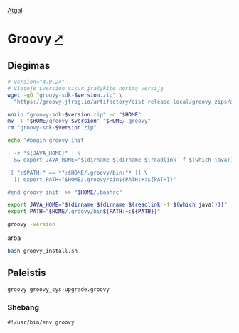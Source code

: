 [Atgal](./readme.md)

# Groovy [&#x2B67;](https://groovy-lang.org/)

## Diegimas

```bash
# version="4.0.24"
# Vietoje $version visur įrašykite norimą versiją
wget -qO "groovy-sdk-$version.zip" \
  "https://groovy.jfrog.io/artifactory/dist-release-local/groovy-zips/apache-groovy-sdk-$version.zip" 

unzip "groovy-sdk-$version.zip" -d "$HOME"
mv -T "$HOME/groovy-$version" "$HOME/.groovy"
rm "groovy-sdk-$version.zip"

echo '#begin groovy init

[ -z "${JAVA_HOME}" ] \
  && export JAVA_HOME="$(dirname $(dirname $(readlink -f $(which java))))"

[[ ":$PATH:" == *":$HOME/.groovy/bin:"* ]] \
  || export PATH="$HOME/.groovy/bin${PATH:+:${PATH}}"

#end groovy init' >> "$HOME/.bashrc"

export JAVA_HOME="$(dirname $(dirname $(readlink -f $(which java))))"
export PATH="$HOME/.groovy/bin${PATH:+:${PATH}}"

groovy -version
```

arba

```bash
bash groovy_install.sh
```

## Paleistis

```bash
groovy groovy_sys-upgrade.groovy
```

### Shebang

```shebang
#!/usr/bin/env groovy
```
